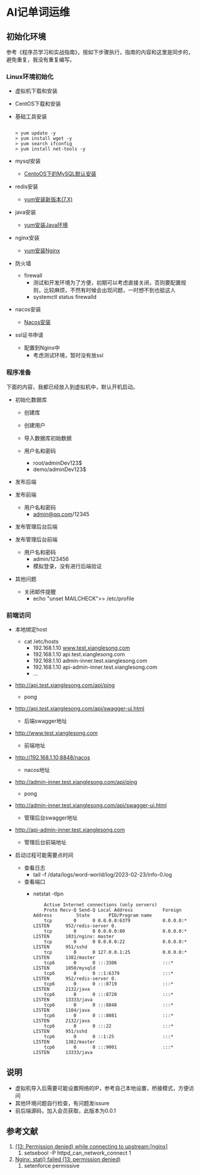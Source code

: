 # AI记单词运维

## 初始化环境

参考《程序员学习和实战指南》，按如下步骤执行，指南的内容和这里是同步的，避免重复，我没有重复编写。

### Linux环境初始化

* 虚拟机下载和安装

* CentOS下载和安装

* 基础工具安装

    ``` shell

    > yum update -y
    > yum install wget -y
    > yum search ifconfig
    > yum install net-tools -y

    ```

* mysql安装
  * [CentoOS下的MySQL默认安装](https://github.com/rulinma/it/blob/main/%E4%B8%AD%E9%97%B4%E4%BB%B6/%E6%95%B0%E6%8D%AE%E5%BA%93/MySQL/README.md)

* redis安装
  * [yum安装新版本(7.X)](https://github.com/rulinma/it/blob/main/%E4%B8%AD%E9%97%B4%E4%BB%B6/%E7%BC%93%E5%AD%98/Redis/README.md)

* java安装
  * [yum安装Java环境](https://github.com/rulinma/it/blob/main/%E5%90%8E%E7%AB%AF/Java%E5%BA%94%E7%94%A8/README.md)

* nginx安装
  * [yum安装Nginx](https://github.com/rulinma/it/blob/main/DevOps/%E8%BF%90%E7%BB%B4/%E8%B4%9F%E8%BD%BD%E5%9D%87%E8%A1%A1/Nginx/README.md)

* 防火墙
  * firewall
    * 测试和开发环境为了方便，初期可以考虑直接关闭，否则要配置规则，比较麻烦，不然有时候会出现问题，一时想不到也挺这人
    * systemctl status firewalld

* nacos安装
  * [Nacos安装](https://github.com/rulinma/it/blob/main/%E6%9E%B6%E6%9E%84%E8%AE%BE%E8%AE%A1/%E6%9E%B6%E6%9E%84/%E5%BE%AE%E6%9C%8D%E5%8A%A1/%E9%85%8D%E7%BD%AE%E4%B8%AD%E5%BF%83/Nacos/README.md)

* ssl证书申请
  * 配置到Nginx中
    * 考虑测试环境，暂时没有放ssl

### 程序准备

下面的内容，我都已经放入到虚拟机中，默认开机启动。

* 初始化数据库
  * 创建库
  * 创建用户
  * 导入数据库初始数据

  * 用户名和密码
    * root/adminDev123$
    * demo/adminDev123$

* 发布后端

* 发布前端
  * 用户名和密码
    * admin@qq.com/12345

* 发布管理后台后端

* 发布管理后台前端
  * 用户名和密码
    * admin/123456
    * 模拟登录，没有进行后端验证

* 其他问题
  * 关闭邮件提醒
    * echo "unset MAILCHECK">> /etc/profile

### 前端访问

* 本地绑定host
  * cat /etc/hosts
    * 192.168.1.10 www.test.xianglesong.com
    * 192.168.1.10 api.test.xianglesong.com
    * 192.168.1.10 admin-inner.test.xianglesong.com
    * 192.168.1.10 api-admin-inner.test.xianglesong.com
    * ...

* <http://api.test.xianglesong.com/api/ping>
  * pong
* <http://api.test.xianglesong.com/api/swagger-ui.html>
  * 后端swagger地址
* <http://www.test.xianglesong.com>
  * 前端地址
* <http://192.168.1.10:8848/nacos>
  * nacos地址
* <http://admin-inner.test.xianglesong.com/api/ping>
  * pong
* <http://admin-inner.test.xianglesong.com/api/swagger-ui.html>
  * 管理后台swagger地址
* <http://api-admin-inner.test.xianglesong.com>
  * 管理后台前端地址

* 启动过程可能需要点时间
  * 查看日志
    * tail -f /data/logs/word-world/log/2023-02-23/info-0.log
  * 查看端口
    * netstat -tlpn

      ``` shell
          Active Internet connections (only servers)
          Proto Recv-Q Send-Q Local Address           Foreign Address         State       PID/Program name
          tcp        0      0 0.0.0.0:6379            0.0.0.0:*               LISTEN      952/redis-server 0.
          tcp        0      0 0.0.0.0:80              0.0.0.0:*               LISTEN      1031/nginx: master
          tcp        0      0 0.0.0.0:22              0.0.0.0:*               LISTEN      951/sshd
          tcp        0      0 127.0.0.1:25            0.0.0.0:*               LISTEN      1382/master
          tcp6       0      0 :::3306                 :::*                    LISTEN      1050/mysqld
          tcp6       0      0 ::1:6379                :::*                    LISTEN      952/redis-server 0.
          tcp6       0      0 :::8719                 :::*                    LISTEN      2132/java
          tcp6       0      0 :::8720                 :::*                    LISTEN      13333/java
          tcp6       0      0 :::8848                 :::*                    LISTEN      1104/java
          tcp6       0      0 :::8081                 :::*                    LISTEN      2132/java
          tcp6       0      0 :::22                   :::*                    LISTEN      951/sshd
          tcp6       0      0 ::1:25                  :::*                    LISTEN      1382/master
          tcp6       0      0 :::9001                 :::*                    LISTEN      13333/java
      ```

## 说明

* 虚拟机导入后需要可能设置网络的IP，参考自己本地设置，桥接模式，方便访问
* 其他环境问题自行检查，有问题发issure
* 前后端源码，加入会员获取，此版本为0.0.1

## 参考文献

1. [(13: Permission denied) while connecting to upstream:[nginx]](https://stackoverflow.com/questions/23948527/13-permission-denied-while-connecting-to-upstreamnginx)
   1. setsebool -P httpd_can_network_connect 1
2. [Nginx: stat() failed (13: permission denied)](https://stackoverflow.com/questions/25774999/nginx-stat-failed-13-permission-denied)
   1. setenforce permissive
